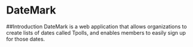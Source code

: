 # DateMark
##Introduction
DateMark is a web application that allows organizations to create lists of dates called Tpolls, and enables members to easily sign up for those dates.
